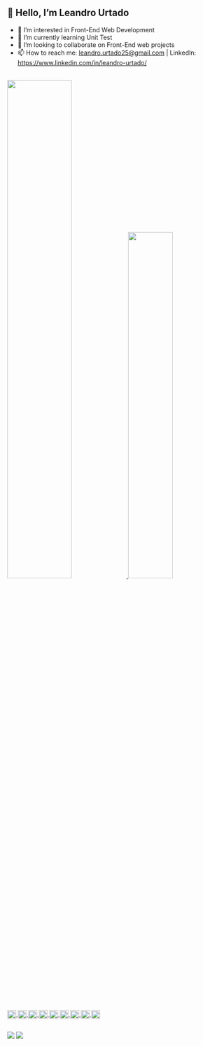 ## 👋 Hello, I’m Leandro Urtado
- 👀 I’m interested in Front-End Web Development
- 🌱 I’m currently learning Unit Test
- 💞️ I’m looking to collaborate on Front-End web projects
- 📫 How to reach me: leandro.urtado25@gmail.com | LinkedIn: https://www.linkedin.com/in/leandro-urtado/

<br>

<div align="left">
  <a href="https://github.com/urtadolg">
  <img width="54%" src="https://github-readme-stats.vercel.app/api?username=urtadolg&show_icons=true&theme=github_dark&include_all_commits=true&count_private=true"/>
  <img width="45%" src="https://github-readme-stats.vercel.app/api/top-langs/?username=urtadolg&layout=compact&langs_count=7&theme=github_dark"/>
</div>

<div style="display: inline_block" align="left"><br>
  <img align="center" alt="urtadolg-React" height="20" src="https://img.shields.io/badge/-React-0d1117?&logo=React">
  <img align="center" alt="urtadolg-Scss" height="20" src="https://img.shields.io/badge/-Sass-0d1117?&logo=sass">
  <img align="center" alt="urtadolg-TypeScript" height="20" src="https://img.shields.io/badge/-TypeScript-0d1117?&logo=typescript">
  <img align="center" alt="urtadolg-Javascript" height="20" src="https://img.shields.io/badge/-Javascript-0d1117?&logo=javascript">
  <img align="center" alt="urtadolg-HTML" height="20" src="https://img.shields.io/badge/-HTML5-0d1117?&logo=html5">
  <img align="center" alt="urtadolg-CSS" height="20" src="https://img.shields.io/badge/-CSS3-0d1117?&logo=css3&logoColor=1572B6">
  <img align="center" alt="urtadolg-VSCode" height="20" src="https://img.shields.io/badge/-VSCode-0d1117?&logo=Visual%20Studio%20Code&logoColor=007ACC">
  <img align="center" alt="urtadolg-Git" height="20" src="https://img.shields.io/badge/-Git-0d1117?&logo=git&logoColor=F05032">
  <img align="center" alt="urtadolg-Node" height="20" src="https://img.shields.io/badge/-Node-0d1117?&logo=node.js">
</div>
  
  
  ##
 
<div> 
  <a href = "mailto:leandro.urtado25@gmail.com"><img src="https://img.shields.io/badge/-Gmail-%23333?style=for-the-badge&logo=gmail&logoColor=white" target="_blank"></a>
  <a href="https://www.linkedin.com/in/leandro-urtado/" target="_blank"><img src="https://img.shields.io/badge/-LinkedIn-%230077B5?style=for-the-badge&logo=linkedin&logoColor=white" target="_blank"></a>  
  
  
</div>
  
